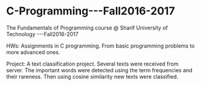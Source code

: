 # C-Programming---Fall2016-2017
The Fundamentals of Programming course @ Sharif University of Technology ---Fall2016-2017


HWs: Assignments in C programming. From basic programming problems to more advanced ones.

Project: A text classification project. Several texts were received from server. The important words were detected using the term frequencies and their rareness. Then using cosine similarity new texts were classified.
